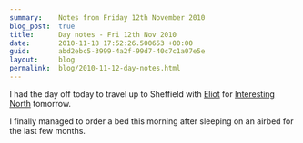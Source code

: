 ```yaml
---
summary:    Notes from Friday 12th November 2010
blog_post:  true
title:      Day notes - Fri 12th Nov 2010
date:       2010-11-18 17:52:26.500653 +00:00
guid:       abd2ebc5-3999-4a2f-99d7-40c7c1a07e5e
layout:     blog
permalink:  blog/2010-11-12-day-notes.html
---
```

I had the day off today to travel up to Sheffield with [Eliot](http://www.eliotfineberg.com/) for [Interesting North](http://www.interestingnorth.com/) tomorrow.

I finally managed to order a bed this morning after sleeping on an airbed for the last few months.
